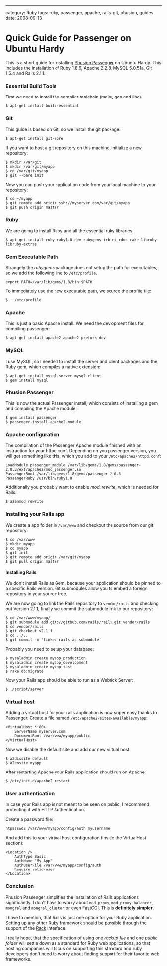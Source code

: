 --- 
category: Ruby
tags: ruby, passenger, apache, rails, git, phusion, guides
date: 2008-09-13

Quick Guide for Passenger on Ubuntu Hardy
=========================================

This is a short guide for installing [Phusion Passenger][1] on Ubuntu
Hardy. This includes the installation of Ruby 1.8.6, Apache 2.2.8, 
MySQL 5.0.51a, Git 1.5.4 and Rails 2.1.1.


### Essential Build Tools

First we need to install the compiler toolchain (make, gcc and libc).

    $ apt-get install build-essential


### Git

This guide is based on Git, so we install the git package:
  
    $ apt-get install git-core

If you want to host a git repository on this machine, initialize a new
repository:

    $ mkdir /var/git
    $ mkdir /var/git/myapp
    $ cd /var/git/myapp
    $ git --bare init

Now you can push your application code from your local machine to your
repository:

    $ cd ~/myapp
    $ git remote add origin ssh://myserver.com/var/git/myapp
    $ git push origin master


### Ruby

We are going to install Ruby and all the essential ruby libraries.

    $ apt-get install ruby ruby1.8-dev rubygems irb ri rdoc rake libruby libruby-extras


### Gem Executable Path

Strangely the *rubygems* package does not setup the path for
executables, so we add the following line to `/etc/profile`.

    export PATH=/var/lib/gems/1.8/bin:$PATH

To immediately use the new executable path, we source the profile file:

    $ . /etc/profile


### Apache

This is just a basic Apache install. We need the devlopment files for compiling passenger:

    $ apt-get install apache2 apache2-prefork-dev


### MySQL

I use MySQL, so I needed to install the server and client packages and
the Ruby gem, which compiles a native extension:

    $ apt-get install mysql-server mysql-client
    $ gem install mysql


### Phusion Passenger

This is now the actual Passenger install, which consists of installing
a gem and compiling the Apache module:

    $ gem install passenger
    $ passenger-install-apache2-module


### Apache configuration

The compilation of the Passenger Apache
module finished with an instruction for your httpd.conf. Depending on
you passenger version, you will get something like this, which you add
to your `/etc/apache2/httpd.conf`:

    LoadModule passenger_module /var/lib/gems/1.8/gems/passenger-2.0.3/ext/apache2/mod_passenger.so
    PassengerRoot /var/lib/gems/1.8/gems/passenger-2.0.3
    PassengerRuby /usr/bin/ruby1.8

Additionally you probably want to enable *mod_rewrite*, which is
needed for Rails:

    $ a2enmod rewrite


### Installing your Rails app

We create a app folder in `/var/www` and checkout the source from our
git repository:

    $ cd /var/www
    $ mkdir myapp
    $ cd myapp
    $ git init
    $ git remote add origin /var/git/myapp
    $ git pull origin master


#### Installing Rails

We don't install Rails as Gem, because your application should be
pinned to a specific Rails version. Git submodules allow you to embed
a foreign repository in your source tree. 

We are now going to link the Rails repository to `vendor/rails` and
checking out Version 2.1.1, finally we commit the submodule link to
our repository:

    $ cd /var/www/myapp/
    $ git submodule add git://github.com/rails/rails.git vendor/rails
    $ cd vendor/rails
    $ git checkout v2.1.1
    $ cd ../..
    $ git commit -m 'linked rails as submodule'

Probably you need to setup your database:

    $ mysaladmin create myapp_production
    $ mysaladmin create myapp_development
    $ mysaladmin create myapp_test
    $ rake db:migrate

Now your Rails app should be able to run as a Webrick Server:

    $ ./script/server
   

### Virtual host

Adding a virtual host for your rails application is now super easy
thanks to Passenger. Create a file named
`/etc/apache2/sites-available/myapp`:

    <VirtualHost *:80>
        ServerName myserver.com
        DocumentRoot /var/www/myapp/public
    </VirtualHost>

Now we disable the default site and add our new virtual host:

    $ a2dissite default
    $ a2ensite myapp

After restarting Apache your Rails application should run on Apache:

    $ /etc/init.d/apache2 restart


### User authentication

In case your Rails app is not meant to be seen on public, I recommend
protecting it with HTTP Authentication.

Create a password file:

    htpasswd2 /var/www/myapp/config/auth myusername


And add this to your virtual host configuration (Inside the
VirtualHost section):

    <Location />
        AuthType Basic
        AuthName "My App"
        AuthUserFile /var/www/myapp/config/auth
        Require valid-user
    </Location>


### Conclusion

Phusion Passenger simplifies the Installation of Rails applications
significantly. I don't have to worry about `mod_proxy`,
`mod_proxy_balancer`, `mongrel` and `mongrel_cluster` or even
FastCGI. This is **definitely simpler**.

I have to mention, that Rails is just one option for your Ruby
application. Setting up any other Ruby framework should be possible
through the support of the [Rack][3] interface. 

I really hope, that the specification of using one *rackup file* and
one *public folder* will settle down as a standard for Ruby web
applications, so that hosting companies will focus on supporting this
standard and ruby developers don't need to worry about finding support
for their favorite web frameworks.



[1]: http://www.modrails.com/
[2]: http://www.github.com/
[3]: http://rack.rubyforge.org/